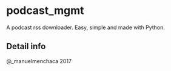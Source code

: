 # podcast_mgmt

A podcast rss downloader. Easy, simple and made with Python.

## Detail info

@_manuelmenchaca 2017

